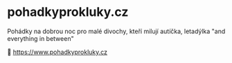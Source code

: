 # pohadkyprokluky.cz
Pohádky na dobrou noc pro malé divochy, kteří milují autíčka, letadýlka "and everything in between"

🥳 https://www.pohadkyprokluky.cz
